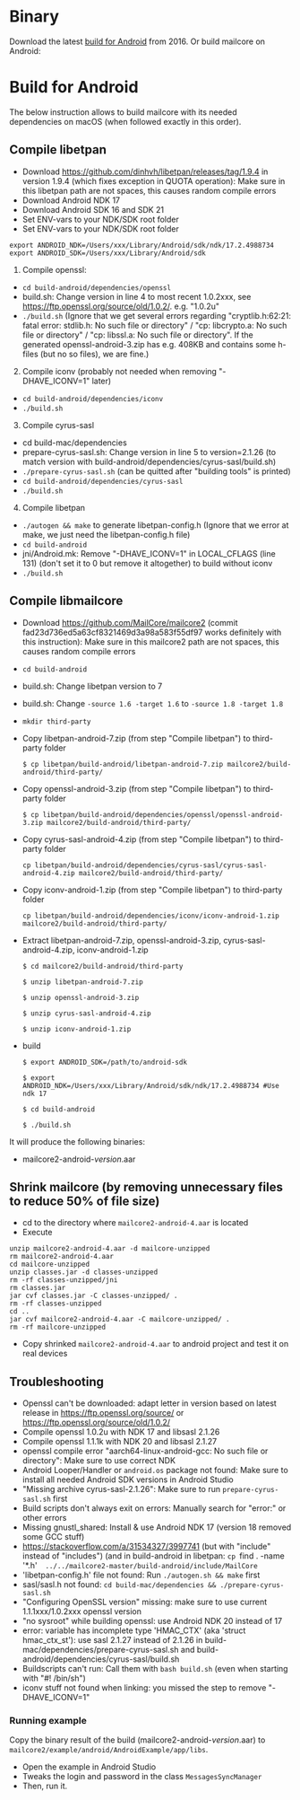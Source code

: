 # Binary

Download the latest [build for Android](http://d.etpan.org/mailcore2-deps/mailcore2-android/) from 2016. Or build mailcore on Android:

# Build for Android

The below instruction allows to build mailcore with its needed dependencies on macOS (when followed exactly in this order).

## Compile libetpan
- Download https://github.com/dinhvh/libetpan/releases/tag/1.9.4 in version 1.9.4 (which fixes exception in QUOTA operation): Make sure in this libetpan path are not spaces, this causes random compile errors
- Download Android NDK 17
- Download Android SDK 16 and SDK 21
- Set ENV-vars to your NDK/SDK root folder
- Set ENV-vars to your NDK/SDK root folder
```
export ANDROID_NDK=/Users/xxx/Library/Android/sdk/ndk/17.2.4988734
export ANDROID_SDK=/Users/xxx/Library/Android/sdk
```

1. Compile openssl:
  - `cd build-android/dependencies/openssl`
  - build.sh: Change version in line 4 to most recent 1.0.2xxx, see https://ftp.openssl.org/source/old/1.0.2/. e.g. "1.0.2u"
  - `./build.sh` (Ignore that we get several errors regarding "cryptlib.h:62:21: fatal error: stdlib.h: No such file or directory" / "cp: libcrypto.a: No such file or directory" / "cp: libssl.a: No such file or directory". If the generated openssl-android-3.zip has e.g. 408KB and contains some h-files (but no so files), we are fine.)

2. Compile iconv (probably not needed when removing "-DHAVE_ICONV=1" later)
  - `cd build-android/dependencies/iconv`
  - `./build.sh`

3. Compile cyrus-sasl
  - cd build-mac/dependencies
  - prepare-cyrus-sasl.sh: Change version in line 5 to version=2.1.26 (to match version with build-android/dependencies/cyrus-sasl/build.sh)
  - `./prepare-cyrus-sasl.sh` (can be quitted after "building tools" is printed)
  - `cd build-android/dependencies/cyrus-sasl`
  - `./build.sh`

4. Compile libetpan
  - `./autogen && make` to generate libetpan-config.h (Ignore that we error at make, we just need the libetpan-config.h file)
  - `cd build-android`
  - jni/Android.mk: Remove "-DHAVE_ICONV=1" in LOCAL_CFLAGS (line 131) (don't set it to 0 but remove it altogether) to build without iconv
  - `./build.sh`

## Compile libmailcore
- Download https://github.com/MailCore/mailcore2 (commit fad23d736ed5a63cf8321469d3a98a583f55df97 works definitely with this instruction): Make sure in this mailcore2 path are not spaces, this causes random compile errors
- `cd build-android`
- build.sh: Change libetpan version to 7
- build.sh: Change `-source 1.6 -target 1.6` to `-source 1.8 -target 1.8`
- `mkdir third-party`
- Copy libetpan-android-7.zip (from step "Compile libetpan") to third-party folder

    `$ cp libetpan/build-android/libetpan-android-7.zip mailcore2/build-android/third-party/`

- Copy openssl-android-3.zip (from step "Compile libetpan") to third-party folder

    `$ cp libetpan/build-android/dependencies/openssl/openssl-android-3.zip mailcore2/build-android/third-party/`

- Copy cyrus-sasl-android-4.zip (from step "Compile libetpan") to third-party folder

    `cp libetpan/build-android/dependencies/cyrus-sasl/cyrus-sasl-android-4.zip mailcore2/build-android/third-party/`

- Copy iconv-android-1.zip (from step "Compile libetpan") to third-party folder

    `cp libetpan/build-android/dependencies/iconv/iconv-android-1.zip mailcore2/build-android/third-party/`

- Extract libetpan-android-7.zip, openssl-android-3.zip, cyrus-sasl-android-4.zip, iconv-android-1.zip

    `$ cd mailcore2/build-android/third-party`

    `$ unzip libetpan-android-7.zip`

    `$ unzip openssl-android-3.zip`

    `$ unzip cyrus-sasl-android-4.zip`

    `$ unzip iconv-android-1.zip`


- build

    `$ export ANDROID_SDK=/path/to/android-sdk`

    `$ export ANDROID_NDK=/Users/xxx/Library/Android/sdk/ndk/17.2.4988734 #Use ndk 17`

    `$ cd build-android`

    `$ ./build.sh`

It will produce the following binaries:
- mailcore2-android-*version*.aar


## Shrink mailcore (by removing unnecessary files to reduce 50% of file size)
- cd to the directory where `mailcore2-android-4.aar` is located
- Execute
```
unzip mailcore2-android-4.aar -d mailcore-unzipped
rm mailcore2-android-4.aar
cd mailcore-unzipped
unzip classes.jar -d classes-unzipped
rm -rf classes-unzipped/jni
rm classes.jar
jar cvf classes.jar -C classes-unzipped/ .
rm -rf classes-unzipped
cd ..
jar cvf mailcore2-android-4.aar -C mailcore-unzipped/ .
rm -rf mailcore-unzipped
```
- Copy shrinked `mailcore2-android-4.aar` to android project and test it on real devices

## Troubleshooting
- Openssl can't be downloaded: adapt letter in version based on latest release in https://ftp.openssl.org/source/ or https://ftp.openssl.org/source/old/1.0.2/
- Compile openssl 1.0.2u with NDK 17 and libsasl 2.1.26
- Compile openssl 1.1.1k with NDK 20 and libsasl 2.1.27
- openssl compile error "aarch64-linux-android-gcc: No such file or directory": Make sure to use correct NDK
- Android Looper/Handler or `android.os` package not found: Make sure to install all needed Android SDK versions in Android Studio
- "Missing archive cyrus-sasl-2.1.26": Make sure to run `prepare-cyrus-sasl.sh` first
- Build scripts don't always exit on errors: Manually search for "error:" or other errors
- Missing gnustl_shared: Install & use Android NDK 17 (version 18 removed some GCC stuff)
- https://stackoverflow.com/a/31534327/3997741 (but with "include" instead of "includes") (and in build-android in libetpan: `cp `find . -name '*.h'`  ../../mailcore2-master/build-android/include/MailCore`
- 'libetpan-config.h' file not found: Run `./autogen.sh && make` first
- sasl/sasl.h not found: `cd build-mac/dependencies && ./prepare-cyrus-sasl.sh`
- "Configuring OpenSSL version" missing: make sure to use current 1.1.1xxx/1.0.2xxx openssl version
- "no sysroot" while building openssl: use Android NDK 20 instead of 17
- error: variable has incomplete type 'HMAC_CTX' (aka 'struct hmac_ctx_st'): use sasl 2.1.27 instead of 2.1.26 in build-mac/dependencies/prepare-cyrus-sasl.sh and build-android/dependencies/cyrus-sasl/build.sh
- Buildscripts can't run: Call them with `bash build.sh` (even when starting with "#! /bin/sh")
- iconv stuff not found when linking: you missed the step to remove "-DHAVE_ICONV=1"

### Running example ###

Copy the binary result of the build (mailcore2-android-*version*.aar) to `mailcore2/example/android/AndroidExample/app/libs`.

- Open the example in Android Studio
- Tweaks the login and password in the class `MessagesSyncManager`
- Then, run it.
